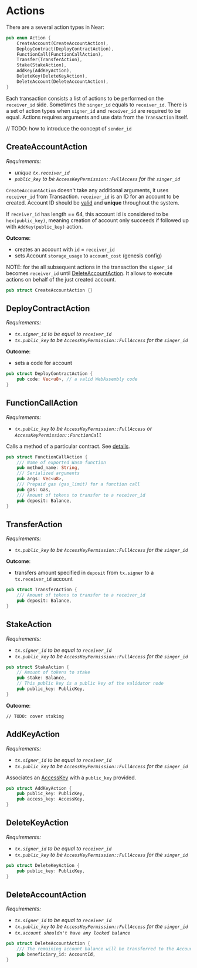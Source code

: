 # Actions

There are a several action types in Near:

```rust
pub enum Action {
    CreateAccount(CreateAccountAction),
    DeployContract(DeployContractAction),
    FunctionCall(FunctionCallAction),
    Transfer(TransferAction),
    Stake(StakeAction),
    AddKey(AddKeyAction),
    DeleteKey(DeleteKeyAction),
    DeleteAccount(DeleteAccountAction),
}
```

Each transaction consists a list of actions to be performed on the `receiver_id` side. Sometimes the `singer_id` equals to `receiver_id`. There is a set of action types when `signer_id` and `receiver_id` are required to be equal. Actions requires arguments and use data from the `Transaction` itself.

// TODO: how to introduce the concept of `sender_id`

## CreateAccountAction
_Requirements:_

- _unique `tx.receiver_id`_
- _`public_key` to be `AccessKeyPermission::FullAccess` for the `singer_id`_

`CreateAccountAction` doesn't take any additional arguments, it uses `receiver_id` from Transaction. `receiver_id` is an ID for an account to be created. Account ID should be [valid](Account.md#account-id) and **unique** throughout the system.

If `receiver_id` has length == 64, this account id is considered to be `hex(public_key)`, meaning creation of account only succeeds if followed up with `AddKey(public_key)` action.

**Outcome**:
- creates an account with `id` = `receiver_id`
- sets Account `storage_usage` to `account_cost` (genesis config)

NOTE: for the all subsequent actions in the transaction the `signer_id` becomes `receiver_id` until [DeleteAccountAction](#DeleteAccountAction). It allows to execute actions on behalf of the just created account.

```rust
pub struct CreateAccountAction {}
```

## DeployContractAction

_Requirements:_

- _`tx.signer_id` to be equal to `receiver_id`_
- _`tx.public_key` to be `AccessKeyPermission::FullAccess` for the `singer_id`_

**Outcome**:
- sets a code for account

```rust
pub struct DeployContractAction {
    pub code: Vec<u8>, // a valid WebAssembly code
}
```

## FunctionCallAction

_Requirements:_

- _`tx.public_key` to be `AccessKeyPermission::FullAccess` or `AccessKeyPermission::FunctionCall`_

Calls a method of a particular contract. See [details](./FunctionCall.md).

```rust
pub struct FunctionCallAction {
    /// Name of exported Wasm function
    pub method_name: String,
    /// Serialized arguments
    pub args: Vec<u8>,
    /// Prepaid gas (gas_limit) for a function call
    pub gas: Gas,
    /// Amount of tokens to transfer to a receiver_id
    pub deposit: Balance,
}
```

## TransferAction

_Requirements:_

- _`tx.public_key` to be `AccessKeyPermission::FullAccess` for the `singer_id`_

**Outcome**:
- transfers amount specified in `deposit` from `tx.signer` to a `tx.receiver_id` account

```rust
pub struct TransferAction {
    /// Amount of tokens to transfer to a receiver_id
    pub deposit: Balance,
}
```

## StakeAction

_Requirements:_

- _`tx.signer_id` to be equal to `receiver_id`_
- _`tx.public_key` to be `AccessKeyPermission::FullAccess` for the `singer_id`_

```rust
pub struct StakeAction {
    // Amount of tokens to stake
    pub stake: Balance,
    // This public key is a public key of the validator node
    pub public_key: PublicKey,
}
```
**Outcome**:
```
// TODO: cover staking
```
## AddKeyAction

_Requirements:_

- _`tx.signer_id` to be equal to `receiver_id`_
- _`tx.public_key` to be `AccessKeyPermission::FullAccess` for the `singer_id`_

Associates an [AccessKey](AccessKey) with a `public_key` provided.

```rust
pub struct AddKeyAction {
    pub public_key: PublicKey,
    pub access_key: AccessKey,
}
```

## DeleteKeyAction

_Requirements:_

- _`tx.signer_id` to be equal to `receiver_id`_
- _`tx.public_key` to be `AccessKeyPermission::FullAccess` for the `singer_id`_

```rust
pub struct DeleteKeyAction {
    pub public_key: PublicKey,
}
```

## DeleteAccountAction

_Requirements:_

- _`tx.signer_id` to be equal to `receiver_id`_
- _`tx.public_key` to be `AccessKeyPermission::FullAccess` for the `singer_id`_
- _`tx.account shouldn't have any locked balance`_

```rust
pub struct DeleteAccountAction {
    /// The remaining account balance will be transferred to the AccountId below
    pub beneficiary_id: AccountId,
}
```
